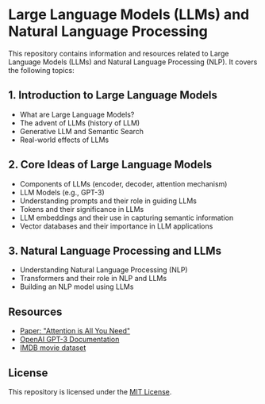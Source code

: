 # Large Language Models (LLMs) and Natural Language Processing

This repository contains information and resources related to Large Language Models (LLMs) and Natural Language Processing (NLP). It covers the following topics:

## 1. Introduction to Large Language Models

- What are Large Language Models?
- The advent of LLMs (history of LLM)
- Generative LLM and Semantic Search
- Real-world effects of LLMs

## 2. Core Ideas of Large Language Models

- Components of LLMs (encoder, decoder, attention mechanism)
- LLM Models (e.g., GPT-3)
- Understanding prompts and their role in guiding LLMs
- Tokens and their significance in LLMs
- LLM embeddings and their use in capturing semantic information
- Vector databases and their importance in LLM applications

## 3. Natural Language Processing and LLMs

- Understanding Natural Language Processing (NLP)
- Transformers and their role in NLP and LLMs
- Building an NLP model using LLMs

## Resources

- [Paper: "Attention is All You Need"](https://arxiv.org/abs/1706.03762)
- [OpenAI GPT-3 Documentation](https://platform.openai.com/docs/guides/gpt-3)
- [IMDB movie dataset](https://www.kaggle.com/c/word2vec-nlp-tutorial/data?ref=hackernoon.com)


## License

This repository is licensed under the [MIT License](LICENSE).
